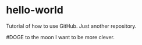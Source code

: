 # hello-world
Tutorial of how to use GitHub.  Just another repository.

#DOGE to the moon
I want to be more clever.
